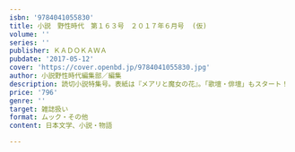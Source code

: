 ```yaml
---
isbn: '9784041055830'
title: 小説　野性時代　第１６３号　２０１７年６月号  (仮)
volume: ''
series: ''
publisher: ＫＡＤＯＫＡＷＡ
pubdate: '2017-05-12'
cover: 'https://cover.openbd.jp/9784041055830.jpg'
author: 小説野性時代編集部／編集
description: 読切小説特集号。表紙は『メアリと魔女の花』。「歌壇・俳壇」もスタート！
price: '796'
genre: ''
target: 雑誌扱い
format: ムック・その他
content: 日本文学、小説・物語

---
```

